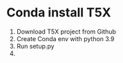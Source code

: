 # Conda install T5X

1. Download T5X project from Github
2. Create Conda env with python 3.9
3. Run setup.py
4. 
